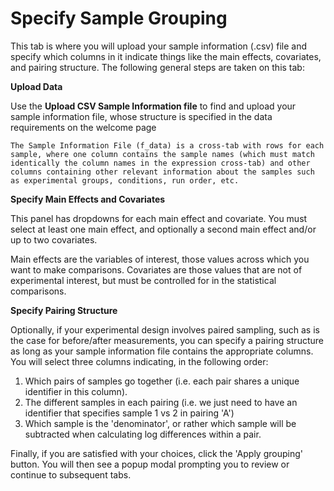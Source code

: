 # Specify Sample Grouping

This tab is where you will upload your sample information (.csv) file and specify which columns in it indicate things like the main effects, covariates, and pairing structure.  The following general steps are taken on this tab:

**Upload Data**

Use the **Upload CSV Sample Information file** to find and upload your sample information file, whose structure is specified in the data requirements on the welcome page

```
The Sample Information File (f_data) is a cross-tab with rows for each sample, where one column contains the sample names (which must match identically the column names in the expression cross-tab) and other columns containing other relevant information about the samples such as experimental groups, conditions, run order, etc. 
```

**Specify Main Effects and Covariates**

This panel has dropdowns for each main effect and covariate.  You must select at least one main effect, and optionally a second main effect and/or up to two covariates.

Main effects are the variables of interest, those values across which you want to make comparisons.  Covariates are those values that are not of experimental interest, but must be controlled for in the statistical comparisons.

**Specify Pairing Structure**

Optionally, if your experimental design involves paired sampling, such as is the case for before/after measurements, you can specify a pairing structure as long as your sample information file contains the appropriate columns.  You will select three columns indicating, in the following order:

1. Which pairs of samples go together (i.e. each pair shares a unique identifier in this column).
2. The different samples in each pairing (i.e. we just need to have an identifier that specifies sample 1 vs 2 in pairing 'A')
3. Which sample is the 'denominator', or rather which sample will be subtracted when calculating log differences within a pair.

Finally, if you are satisfied with your choices, click the 'Apply grouping' button.  You will then see a popup modal prompting you to review or continue to subsequent tabs.
